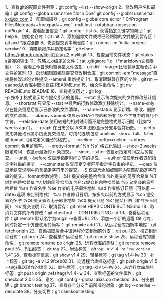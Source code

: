 1、查看git的配置文件列表：git config --list --show-origin
2、修改用户名和邮箱：git config --global user.name "John Doe"
				   git config --global user.email xx@xx.com
3、配置编辑器：git config --global core.editor "'C:/Program Files/Notepad++/notepad++.exe' -multiInst -notabbar -nosession -noPlugin"
4、查看配置信息：git config --list
5、获得指定关键字的帮助：git help <verb>
6、初始化仓库：git init
7、添加追踪文件或将已经跟踪的文件放到暂存区：git add *跟踪全部
8、快速提交到本地仓库：git commit -m 'initial project version'
9、克隆数据库并指定名字：git clone https://github.com/libgit2/libgit2 mylibgit
10、检查当前文件状态：git status    -s紧凑的输出
11、忽略以.o结尾的文件：cat .gitignore *.o                                                                         （*markdown文档限制）
12、查看工作目录和暂存区文件区别：git diff    --staged比较暂存区和仓库中文件的区别
13、启动编辑器编辑提交修改到仓库：git commit    -am "message"直接将修改过的文件提交 --amend 重新提交
14、取消跟踪暂存区的文件：git rm    --cached从仓库中取消跟踪     README.md
15、给文件重命名：git mv README.md README
16、查看提交历史：git log  
	-p 按补丁格式显示每个提交引入的差异。
	--stat 显示每次提交的文件修改统计信息。
	--shortstat 只显示 --stat 中最后的行数修改添加移除统计。
    --name-only 仅在提交信息后显示已修改的文件清单。
	--name-status 显示新增、修改、删除的文件清单。
	--abbrev-commit 仅显示 SHA-1 校验和所有 40 个字符中的前几个字符。
	--relative-date 使用较短的相对时间而不是完整格式显示日期（比如“2 weeks ago”）。
	--graph 在日志旁以 ASCII 图形显示分支与合并历史。
	--pretty 使用其他格式显示历史提交信息。可用的选项包括 oneline、short、full、fuller 和 format（用来定义自己的格式）。
	--oneline   --pretty=oneline --abbrev-commit 合用的简写。
	--pretty=format:"%h %s" 格式化输出
	--since=2.weeks 限定时间
	-<n> 仅显示最近的 n 条提交。
	--since, --after 仅显示指定时间之后的提交。
	--until, --before 仅显示指定时间之前的提交。
	--author 仅显示作者匹配指定字符串的提交。
	--committer 仅显示提交者匹配指定字符串的提交。
    --grep 仅显示提交说明中包含指定字符串的提交。
	-S 仅显示添加或删除内容匹配指定字符串的提交。
	format参数说明：
		%H 提交的完整哈希值
		%h 提交的简写哈希值
		%T 树的完整哈希值
		%t 树的简写哈希值
		%P 父提交的完整哈希值
		%p 父提交的简写哈希值
		%an 作者名字
		%ae 作者的电子邮件地址
		%ad 作者修订日期（可以用 --date=选项 来定制格式）
		%ar 作者修订日期，按多久以前的方式显示
		%cn 提交者的名字
		%ce 提交者的电子邮件地址
		%cd 提交日期
		%cr 提交日期（距今多长时间）
		%s 提交说明
17、取消暂存：git reset HEAD CONTRIBUTING.md
18、取消对文件的所有修改：git checkout -- CONTRIBUTING.md
19、查看远程仓库：git remote 默认名字为origin  -v查看URL
20、添加一个新的远程 Git 仓库，同时指定一个方便使用的简写： git remote add <shortname> <url>
21、从远程仓库跟新本地库：git fetch origin
22、自动抓取后合并该远程分支到当前分支： git pull
23、推送到远程仓库：git push <remote> <branch>
24、查看某个远程仓库：git remote show <remote>
25、远程仓库的重命名： git remote rename pb origin
25、远程仓库的删除：git remote remove paul
26、列出标签： git tag
27、附注标签：git tag -a v1.4 -m "my version 1.4"
28、查看标签信息：git show v1.4
29、轻量标签：git tag v1.4-lw
30、补上标签：git tag -a v1.2 9fceb02
31、向远程仓库推送标签：git push origin v1.5  --tags推送所有的标签
32、删除标签：git tag -d v1.4-lw
33、从远程仓库删除标签：git push origin :refs/tags/v1.4-lw
34、查看标签的文件属性：git checkout 2.0.0
35、别名：git config --global alias.co checkout
36、分支创建：git branch testing
37、查看各个分支当前所指的对象：git log --oneline --decorate
38、分支切换：git checkout testing



































